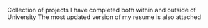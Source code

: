 Collection of projects I have completed both within and outside of University
The most updated version of my resume is also attached
